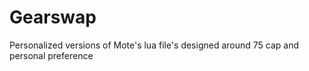 # Gearswap

Personalized versions of Mote's lua file's
designed around 75 cap and personal preference
